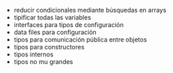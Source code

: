 - reducir condicionales mediante búsquedas en arrays
- tipificar todas las variables
- interfaces para tipos de configuración
- data files para configuración
- tipos para comunicación pública entre objetos
- tipos para constructores
- tipos internos
- tipos no mu grandes


